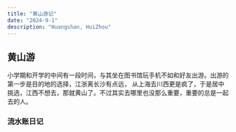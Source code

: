 ```yaml
---
title: "黄山游记"
date: "2024-9-1"
description: "Huangshan, HuiZhou"
---
```


## 黄山游

小学期和开学的中间有一段时间，与其坐在图书馆玩手机不如和好友出游。出游的第一步是目的地的选择，江浙离长沙有点远，
从上海去川西更是疯了，于是居中挑选，江西不想去，那就黄山了。不过其实去哪里也没那么重要，重要的总是一起去的人。

### 流水账日记

